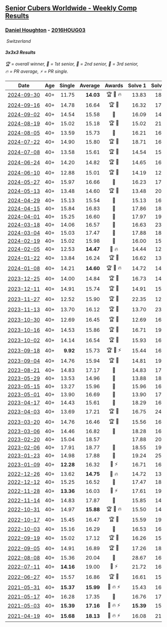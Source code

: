 <style>table {white-space: nowrap;}</style>
<link rel="stylesheet" type="text/css" href="/scw-comp/css/flags.css" />

## [Senior Cubers Worldwide - Weekly Comp Results](/scw-comp/results/)
### [Daniel Houghton](README.md) - [2016HOUG03](https://www.worldcubeassociation.org/persons/2016HOUG03?event=333)

<i class="flag flag-CH" />&nbsp;Switzerland

#### 3x3x3 Results

<span style="white-space: nowrap;">🏆 = overall winner</span>, <span style="white-space: nowrap;">🥇 = 1st senior</span>, <span style="white-space: nowrap;">🥈 = 2nd senior</span>, <span style="white-space: nowrap;">🥉 = 3rd senior</span>, <span style="white-space: nowrap;">🔥 = PR average</span>, <span style="white-space: nowrap;">⚡ = PR single</span>.

| Date | Age | Single | Average | Awards | Solve 1 | Solve 2 | Solve 3 | Solve 4 | Solve 5 | Video |
| :--: | :--: | --: | --: | :--: | --: | --: | --: | --: | --: | :-- |
| [2024-09-30](../../results/2024-09-30/333.md) | 40+ | 11.75 | **14.03** | 🏆 🥇 🔥 | 13.83 | 18.92 | 13.83 | 11.75 | 14.43 | [Desktop](https://www.facebook.com/events/559779533112258/permalink/568303195593225) / [Mobile](https://m.facebook.com/events/559779533112258?view=permalink&id=568303195593225) |
| [2024-09-16](../../results/2024-09-16/333.md) | 40+ | 14.78 | 16.64 | 🏆 🥇 | 16.32 | 17.89 | 14.78 | 15.72 | 19.16 | [Desktop](https://www.facebook.com/events/1432335554111064/permalink/1438769583467661) / [Mobile](https://m.facebook.com/events/1432335554111064?view=permalink&id=1438769583467661) |
| [2024-09-02](../../results/2024-09-02/333.md) | 40+ | 14.54 | 15.58 | 🥈 | 16.09 | 14.68 | 17.73 | 14.54 | 15.96 | [Desktop](https://www.facebook.com/events/536643418925945/permalink/541589735097980) / [Mobile](https://m.facebook.com/events/536643418925945?view=permalink&id=541589735097980) |
| [2024-08-19](../../results/2024-08-19/333.md) | 40+ | 15.02 | 15.18 | 🏆 🥇 | 15.02 | 21.51 | 15.15 | 15.37 | 15.02 | [Desktop](https://www.facebook.com/events/1156782986175552/permalink/1160401275813723) / [Mobile](https://m.facebook.com/events/1156782986175552?view=permalink&id=1160401275813723) |
| [2024-08-05](../../results/2024-08-05/333.md) | 40+ | 13.59 | 15.73 | 🥈 | 16.21 | 16.09 | 15.25 | 15.85 | 13.59 | [Desktop](https://www.facebook.com/events/1659713531529180/permalink/1664195371080996) / [Mobile](https://m.facebook.com/events/1659713531529180?view=permalink&id=1664195371080996) |
| [2024-07-22](../../results/2024-07-22/333.md) | 40+ | 14.90 | 15.80 | 🏆 🥇 | 18.71 | 16.19 | 14.90 | 14.90 | 16.32 | [Desktop](https://www.facebook.com/events/909767637577126/permalink/918721016681788) / [Mobile](https://m.facebook.com/events/909767637577126?view=permalink&id=918721016681788) |
| [2024-07-08](../../results/2024-07-08/333.md) | 40+ | 13.58 | 15.61 | 🏆 🥇 | 14.54 | 15.97 | 16.66 | 13.58 | 16.32 | [Desktop](https://www.facebook.com/events/821748909640871/permalink/828852618930500) / [Mobile](https://m.facebook.com/events/821748909640871?view=permalink&id=828852618930500) |
| [2024-06-24](../../results/2024-06-24/333.md) | 40+ | 14.20 | 14.82 | 🏆 🥇 | 14.65 | 16.32 | 14.20 | 14.55 | 15.27 | [Desktop](https://www.facebook.com/events/437464695833920/permalink/446168344963555) / [Mobile](https://m.facebook.com/events/437464695833920?view=permalink&id=446168344963555) |
| [2024-06-10](../../results/2024-06-10/333.md) | 40+ | 12.88 | 15.01 | 🏆 🥇 | 14.19 | 12.88 | 17.27 | 13.95 | 16.90 | [Desktop](https://www.facebook.com/events/1031082051776253/permalink/1039271330957325) / [Mobile](https://m.facebook.com/events/1031082051776253?view=permalink&id=1039271330957325) |
| [2024-05-27](../../results/2024-05-27/333.md) | 40+ | 15.97 | 16.66 | 🥈 | 16.23 | 17.86 | 15.97 | 16.44 | 17.32 | [Desktop](https://www.facebook.com/events/838099921518555/permalink/845914530737094) / [Mobile](https://m.facebook.com/events/838099921518555?view=permalink&id=845914530737094) |
| [2024-05-13](../../results/2024-05-13/333.md) | 40+ | 13.48 | 14.60 | 🏆 🥇 | 13.48 | 20.58 | 14.46 | 14.80 | 14.55 | [Desktop](https://www.facebook.com/events/800074235387553/permalink/804737484921228) / [Mobile](https://m.facebook.com/events/800074235387553?view=permalink&id=804737484921228) |
| [2024-04-29](../../results/2024-04-29/333.md) | 40+ | 15.13 | 15.54 | 🥇 | 15.13 | 16.92 | 15.64 | 15.75 | 15.23 | [Desktop](https://www.facebook.com/events/728652622517739/permalink/734528591930142) / [Mobile](https://m.facebook.com/events/728652622517739?view=permalink&id=734528591930142) |
| [2024-04-15](../../results/2024-04-15/333.md) | 40+ | 15.84 | 16.83 | 🥉 | 17.86 | 18.20 | 15.84 | 16.44 | 16.18 | [Desktop](https://www.facebook.com/events/288128664385253/permalink/295210853677034) / [Mobile](https://m.facebook.com/events/288128664385253?view=permalink&id=295210853677034) |
| [2024-04-01](../../results/2024-04-01/333.md) | 40+ | 15.25 | 16.60 | 🥈 | 17.97 | 19.87 | 15.38 | 15.25 | 16.44 | [Desktop](https://www.facebook.com/events/399816879472850/permalink/404930128961525) / [Mobile](https://m.facebook.com/events/399816879472850?view=permalink&id=404930128961525) |
| [2024-03-18](../../results/2024-03-18/333.md) | 40+ | 14.06 | 16.57 | 🥈 | 16.63 | 23.89 | 14.64 | 18.44 | 14.06 | [Desktop](https://www.facebook.com/events/962609138892132/permalink/970716808081365) / [Mobile](https://m.facebook.com/events/962609138892132?view=permalink&id=970716808081365) |
| [2024-03-04](../../results/2024-03-04/333.md) | 40+ | 15.03 | 17.47 | 🥉 | 17.88 | 18.21 | 15.03 | 16.31 | 31.58 | [Desktop](https://www.facebook.com/events/682023687232856/permalink/685710790197479) / [Mobile](https://m.facebook.com/events/682023687232856?view=permalink&id=685710790197479) |
| [2024-02-19](../../results/2024-02-19/333.md) | 40+ | 15.02 | 15.98 | 🥈 | 16.00 | 15.02 | 16.11 | DNF | 15.84 | [Desktop](https://www.facebook.com/events/947093233792978/permalink/950708540098114) / [Mobile](https://m.facebook.com/events/947093233792978?view=permalink&id=950708540098114) |
| [2024-02-05](../../results/2024-02-05/333.md) | 40+ | 12.53 | **14.47** | 🥇 🔥 | 14.44 | 12.53 | 15.26 | 17.14 | 13.71 | [Desktop](https://www.facebook.com/events/3090201184445880/permalink/3095012990631366) / [Mobile](https://m.facebook.com/events/3090201184445880?view=permalink&id=3095012990631366) |
| [2024-01-22](../../results/2024-01-22/333.md) | 40+ | 13.84 | 16.24 | 🏆 🥇 | 16.62 | 13.84 | 18.56 | 18.02 | 14.07 | [Desktop](https://www.facebook.com/events/1080083269860734/permalink/1084411502761244) / [Mobile](https://m.facebook.com/events/1080083269860734?view=permalink&id=1084411502761244) |
| [2024-01-08](../../results/2024-01-08/333.md) | 40+ | 14.21 | **14.60** | 🏆 🥇 🔥 | 14.72 | 14.87 | 14.22 | 14.21 | DNF | [Desktop](https://www.facebook.com/events/1278843609453417/permalink/1285671462103965) / [Mobile](https://m.facebook.com/events/1278843609453417?view=permalink&id=1285671462103965) |
| [2023-12-25](../../results/2023-12-25/333.md) | 40+ | 14.00 | 14.84 | 🏆 🥇 | 16.73 | 14.00 | 15.12 | 14.73 | 14.66 | [Desktop](https://www.facebook.com/events/231087383363053/permalink/236896219448836) / [Mobile](https://m.facebook.com/events/231087383363053?view=permalink&id=236896219448836) |
| [2023-12-11](../../results/2023-12-11/333.md) | 40+ | 14.91 | 15.74 | 🏆 🥇 | 14.91 | 15.48 | 16.32 | 16.34 | 15.41 | [Desktop](https://www.facebook.com/events/1404140403643629/permalink/1410246046366398) / [Mobile](https://m.facebook.com/events/1404140403643629?view=permalink&id=1410246046366398) |
| [2023-11-27](../../results/2023-11-27/333.md) | 40+ | 12.52 | 15.90 | 🏆 🥇 | 22.35 | 12.52 | 15.29 | 13.60 | 18.80 | [Desktop](https://www.facebook.com/events/889636606027860/permalink/896866678638186) / [Mobile](https://m.facebook.com/events/889636606027860?view=permalink&id=896866678638186) |
| [2023-11-13](../../results/2023-11-13/333.md) | 40+ | 13.70 | 16.12 | 🏆 🥇 | 13.70 | 23.93 | 16.28 | 14.51 | 17.56 | [Desktop](https://www.facebook.com/events/1074911313795532/permalink/1087355052551158) / [Mobile](https://m.facebook.com/events/1074911313795532?view=permalink&id=1087355052551158) |
| [2023-10-30](../../results/2023-10-30/333.md) | 40+ | 12.69 | 16.45 | 🏆 🥇 | 12.69 | 16.97 | 16.32 | 17.70 | 16.06 | [Desktop](https://www.facebook.com/events/1074911313795532/permalink/1079973786622618) / [Mobile](https://m.facebook.com/events/1074911313795532?view=permalink&id=1079973786622618) |
| [2023-10-16](../../results/2023-10-16/333.md) | 40+ | 14.53 | 15.86 | 🏆 🥇 | 16.71 | 19.33 | 15.12 | 14.53 | 15.76 | [Desktop](https://www.facebook.com/events/1058362692072125/permalink/1064386591469735) / [Mobile](https://m.facebook.com/events/1058362692072125?view=permalink&id=1064386591469735) |
| [2023-10-02](../../results/2023-10-02/333.md) | 40+ | 14.14 | 16.54 | 🏆 🥇 | 15.93 | 16.20 | 17.50 | 22.59 | 14.14 | [Desktop](https://www.facebook.com/events/1518773368939011/permalink/1525793748236973) / [Mobile](https://m.facebook.com/events/1518773368939011?view=permalink&id=1525793748236973) |
| [2023-09-18](../../results/2023-09-18/333.md) | 40+ | **9.92** | 15.73 | 🏆 🥇 ⚡ | 15.44 | 16.15 | 15.61 | 16.95 | **9.92** | [Desktop](https://www.facebook.com/events/1636211493537200/permalink/1639924356499247) / [Mobile](https://m.facebook.com/events/1636211493537200?view=permalink&id=1639924356499247) |
| [2023-09-04](../../results/2023-09-04/333.md) | 40+ | 14.76 | 15.94 | 🏆 🥇 | 14.81 | 19.86 | 14.76 | 16.56 | 16.45 | [Desktop](https://www.facebook.com/events/190773964023185/permalink/196354860131762) / [Mobile](https://m.facebook.com/events/190773964023185?view=permalink&id=196354860131762) |
| [2023-08-21](../../results/2023-08-21/333.md) | 40+ | 14.83 | 17.17 | 🥈 | 14.83 | 17.32 | 18.43 | 18.88 | 15.76 | [Desktop](https://www.facebook.com/events/1826888371060368/permalink/1834238363658702) / [Mobile](https://m.facebook.com/events/1826888371060368?view=permalink&id=1834238363658702) |
| [2023-05-29](../../results/2023-05-29/333.md) | 40+ | 13.53 | 14.96 | 🥇 | 13.88 | 18.28 | 16.07 | 14.94 | 13.53 | [Desktop](https://www.facebook.com/events/199553879662923/permalink/206019559016355) / [Mobile](https://m.facebook.com/events/199553879662923?view=permalink&id=206019559016355) |
| [2023-05-15](../../results/2023-05-15/333.md) | 40+ | 13.27 | 15.96 | 🥇 | 15.96 | 16.88 | 16.46 | 15.47 | 13.27 | [Desktop](https://www.facebook.com/events/943848890264789/permalink/949373283045683) / [Mobile](https://m.facebook.com/events/943848890264789?view=permalink&id=949373283045683) |
| [2023-05-01](../../results/2023-05-01/333.md) | 40+ | 13.90 | 16.69 | 🥇 | 13.90 | 17.42 | 16.73 | 17.78 | 15.93 | [Desktop](https://www.facebook.com/events/751816416413742/permalink/757733185822065) / [Mobile](https://m.facebook.com/events/751816416413742?view=permalink&id=757733185822065) |
| [2023-04-17](../../results/2023-04-17/333.md) | 40+ | 14.43 | 15.61 | 🥇 | 18.29 | 16.15 | 15.88 | 14.43 | 14.80 | [Desktop](https://www.facebook.com/events/786804792820217/permalink/793399372160759) / [Mobile](https://m.facebook.com/events/786804792820217?view=permalink&id=793399372160759) |
| [2023-04-03](../../results/2023-04-03/333.md) | 40+ | 13.69 | 17.21 | 🏆 🥇 | 16.75 | 24.21 | 13.69 | 18.64 | 16.24 | [Desktop](https://www.facebook.com/events/542929047949179/permalink/545663787675705) / [Mobile](https://m.facebook.com/events/542929047949179?view=permalink&id=545663787675705) |
| [2023-03-20](../../results/2023-03-20/333.md) | 40+ | 14.76 | 16.46 | 🏆 🥇 | 15.56 | 16.72 | 17.29 | 14.76 | 17.09 | [Desktop](https://www.facebook.com/events/241366535002371/permalink/245531651252526) / [Mobile](https://m.facebook.com/events/241366535002371?view=permalink&id=245531651252526) |
| [2023-03-06](../../results/2023-03-06/333.md) | 40+ | 14.46 | 16.82 | 🥇 | 18.28 | 16.71 | 22.65 | 14.46 | 15.46 | [Desktop](https://www.facebook.com/events/229553919432988/permalink/234327138955666) / [Mobile](https://m.facebook.com/events/229553919432988?view=permalink&id=234327138955666) |
| [2023-02-20](../../results/2023-02-20/333.md) | 40+ | 15.04 | 18.57 |  | 17.88 | 20.35 | 18.13 | 19.70 | 15.04 | [Desktop](https://www.facebook.com/events/569225115154363/permalink/574363291307212) / [Mobile](https://m.facebook.com/events/569225115154363?view=permalink&id=574363291307212) |
| [2023-02-06](../../results/2023-02-06/333.md) | 40+ | 17.91 | 18.77 | 🥈 | 18.55 | 19.44 | 17.91 | 18.43 | 19.32 | [Desktop](https://www.facebook.com/events/592410912725072/permalink/596114902354673) / [Mobile](https://m.facebook.com/events/592410912725072?view=permalink&id=596114902354673) |
| [2023-01-23](../../results/2023-01-23/333.md) | 40+ | 14.98 | 17.88 | 🥇 | 19.24 | 25.46 | 14.98 | 17.89 | 16.50 | [Desktop](https://www.facebook.com/events/492735749600024/permalink/496810349192564) / [Mobile](https://m.facebook.com/events/492735749600024?view=permalink&id=496810349192564) |
| [2023-01-09](../../results/2023-01-09/333.md) | 40+ | **12.28** | 16.32 | 🥇 ⚡ | 16.71 | 16.72 | **12.28** | 15.54 | 17.00 | [Desktop](https://www.facebook.com/events/4054783058080417/permalink/4061138670778189) / [Mobile](https://m.facebook.com/events/4054783058080417?view=permalink&id=4061138670778189) |
| [2022-12-26](../../results/2022-12-26/333.md) | 40+ | 13.62 | **14.75** | 🥇 🔥 | 14.72 | 13.62 | 14.36 | 20.84 | 15.18 | [Desktop](https://www.facebook.com/events/563573978559176/permalink/570596907856883) / [Mobile](https://m.facebook.com/events/563573978559176?view=permalink&id=570596907856883) |
| [2022-12-12](../../results/2022-12-12/333.md) | 40+ | 15.25 | 16.52 | 🥇 | 17.47 | 18.11 | 15.80 | 16.28 | 15.25 | [Desktop](https://www.facebook.com/events/1541409726309933/permalink/1563232580794314) / [Mobile](https://m.facebook.com/events/1541409726309933?view=permalink&id=1563232580794314) |
| [2022-11-28](../../results/2022-11-28/333.md) | 40+ | **13.36** | 16.03 | 🥇 ⚡ | 17.61 | 19.16 | 16.20 | **13.36** | 14.27 | [Desktop](https://www.facebook.com/events/1541409726309933/permalink/1549818012135771) / [Mobile](https://m.facebook.com/events/1541409726309933?view=permalink&id=1549818012135771) |
| [2022-11-14](../../results/2022-11-14/333.md) | 40+ | 14.83 | 17.87 | 🥇 | 15.85 | 14.83 | 18.06 | 19.69 | 20.02 | [Desktop](https://www.facebook.com/events/5802707333170226/permalink/5836831766424449) / [Mobile](https://m.facebook.com/events/5802707333170226?view=permalink&id=5836831766424449) |
| [2022-10-31](../../results/2022-10-31/333.md) | 40+ | 14.97 | **15.88** | 🏆 🥇 🔥 | 15.50 | 14.97 | 20.56 | 15.72 | 16.42 | [Desktop](https://www.facebook.com/events/536496438309051/permalink/545852237373471) / [Mobile](https://m.facebook.com/events/536496438309051?view=permalink&id=545852237373471) |
| [2022-10-17](../../results/2022-10-17/333.md) | 40+ | 15.45 | 16.47 | 🏆 🥇 | 15.59 | 19.90 | 15.45 | 15.90 | 17.93 | [Desktop](https://www.facebook.com/events/1113163972925182/permalink/1126165814958331) / [Mobile](https://m.facebook.com/events/1113163972925182?view=permalink&id=1126165814958331) |
| [2022-10-03](../../results/2022-10-03/333.md) | 40+ | 15.16 | 16.29 | 🥇 | 16.53 | 16.67 | 15.68 | 17.70 | 15.16 | [Desktop](https://www.facebook.com/events/1113163972925182/permalink/1122398955335017) / [Mobile](https://m.facebook.com/events/1113163972925182?view=permalink&id=1122398955335017) |
| [2022-09-19](../../results/2022-09-19/333.md) | 40+ | 15.02 | 17.12 | 🏆 🥇 | 16.26 | 15.02 | 17.93 | 21.47 | 17.16 | [Desktop](https://www.facebook.com/events/400132442274991/permalink/407143584907210) / [Mobile](https://m.facebook.com/events/400132442274991?view=permalink&id=407143584907210) |
| [2022-09-05](../../results/2022-09-05/333.md) | 40+ | 14.91 | 16.89 | 🏆 🥇 | 17.26 | 18.99 | 15.95 | 14.91 | 17.47 | [Desktop](https://www.facebook.com/events/865213714460720/permalink/871239793858112) / [Mobile](https://m.facebook.com/events/865213714460720?view=permalink&id=871239793858112) |
| [2022-08-08](../../results/2022-08-08/333.md) | 40+ | 15.36 | 20.04 | 🥉 | 28.67 | 16.45 | 15.36 | 26.68 | 17.00 | [Desktop](https://www.facebook.com/events/825089031814345/permalink/830703287919586) / [Mobile](https://m.facebook.com/events/825089031814345?view=permalink&id=830703287919586) |
| [2022-07-11](../../results/2022-07-11/333.md) | 40+ | **14.16** | 19.00 | 🥈 ⚡ | 21.72 | 16.97 | **14.16** | 20.52 | 19.52 | [Desktop](https://www.facebook.com/events/1078979143022877/permalink/1081504242770367) / [Mobile](https://m.facebook.com/events/1078979143022877?view=permalink&id=1081504242770367) |
| [2022-06-27](../../results/2022-06-27/333.md) | 40+ | 15.57 | 16.86 | 🏆 🥇 | 16.61 | 15.57 | 20.52 | 15.73 | 18.24 | [Desktop](https://www.facebook.com/events/442599294039591/permalink/450486749917512) / [Mobile](https://m.facebook.com/events/442599294039591?view=permalink&id=450486749917512) |
| [2021-05-31](../../results/2021-05-31/333.md) | 40+ | **15.37** | **15.99** | 🥈 🔥 ⚡ | 15.43 | 16.80 | 15.74 | **15.37** | 17.56 | [Desktop](https://www.facebook.com/events/477312563557358/permalink/482063519748929) / [Mobile](https://m.facebook.com/events/477312563557358?view=permalink&id=482063519748929) |
| [2021-05-17](../../results/2021-05-17/333.md) | 40+ | 16.28 | 17.35 | 🥈 | 16.76 | 17.52 | 17.76 | 20.17 | 16.28 | [Desktop](https://www.facebook.com/events/294093895691078/permalink/296447852122349) / [Mobile](https://m.facebook.com/events/294093895691078?view=permalink&id=296447852122349) |
| [2021-05-03](../../results/2021-05-03/333.md) | 40+ | **15.39** | **17.16** | 🥉 🔥 ⚡ | **15.39** | 15.53 | 20.48 | 20.57 | 15.48 | [Desktop](https://www.facebook.com/events/195346665532379/permalink/204323141301398) / [Mobile](https://m.facebook.com/events/195346665532379?view=permalink&id=204323141301398) |
| [2021-04-19](../../results/2021-04-19/333.md) | 40+ | **15.68** | **18.13** | 🥉 🔥 ⚡ | 16.08 | 21.71 | 16.59 | 22.64 | **15.68** | [Desktop](https://www.facebook.com/events/195346665532379/permalink/196080392125673) / [Mobile](https://m.facebook.com/events/195346665532379?view=permalink&id=196080392125673) |


<!-- Global site tag (gtag.js) - Google Analytics -->
<script async src="https://www.googletagmanager.com/gtag/js?id=UA-86348435-3"></script>
<script>window.dataLayer = window.dataLayer || []; function gtag() {dataLayer.push(arguments);} gtag('js', new Date()); gtag('config', 'UA-86348435-3');</script>
